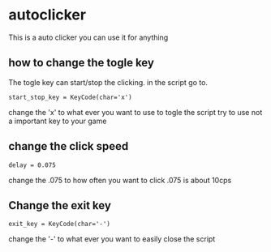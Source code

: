 # autoclicker
This is a auto clicker you can use it for anything 

## how to change the togle key
The togle key can start/stop the clicking. in the script go to.
```usage
start_stop_key = KeyCode(char='x') 
```
change the 'x' to what ever you want to use to togle the script try to use not a important key to your game 
## change the click speed
```usage
delay = 0.075
```
change the .075 to how often you want to click .075 is about 10cps
## Change the exit key
```usage 
exit_key = KeyCode(char='-')
```
change the '-' to what ever you want to easily close the script 
